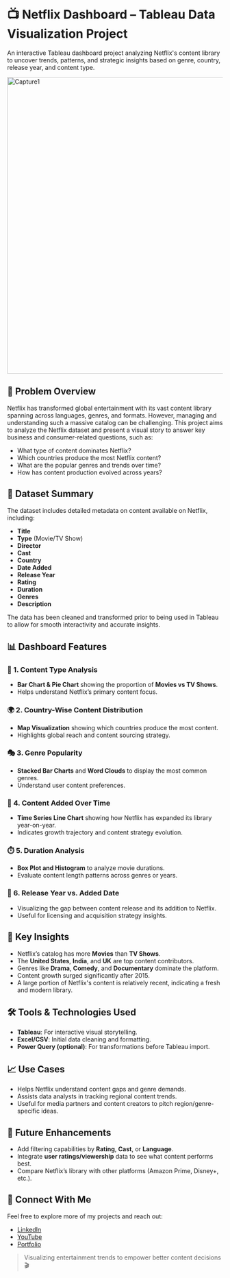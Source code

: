 # 📺 Netflix Dashboard – Tableau Data Visualization Project

An interactive Tableau dashboard project analyzing Netflix's content library to uncover trends, patterns, and strategic insights based on genre, country, release year, and content type.

<img width="1362" height="692" alt="Capture1" src="https://github.com/user-attachments/assets/c6c48429-8ec9-4905-8711-69556e6f7663" />


## 🧠 Problem Overview

Netflix has transformed global entertainment with its vast content library spanning across languages, genres, and formats. However, managing and understanding such a massive catalog can be challenging. This project aims to analyze the Netflix dataset and present a visual story to answer key business and consumer-related questions, such as:

- What type of content dominates Netflix?
- Which countries produce the most Netflix content?
- What are the popular genres and trends over time?
- How has content production evolved across years?



## 📁 Dataset Summary

The dataset includes detailed metadata on content available on Netflix, including:

- **Title**
- **Type** (Movie/TV Show)
- **Director**
- **Cast**
- **Country**
- **Date Added**
- **Release Year**
- **Rating**
- **Duration**
- **Genres**
- **Description**

The data has been cleaned and transformed prior to being used in Tableau to allow for smooth interactivity and accurate insights.



## 📊 Dashboard Features

### 📌 1. Content Type Analysis
- **Bar Chart & Pie Chart** showing the proportion of **Movies vs TV Shows**.
- Helps understand Netflix’s primary content focus.

### 🌍 2. Country-Wise Content Distribution
- **Map Visualization** showing which countries produce the most content.
- Highlights global reach and content sourcing strategy.

### 🎭 3. Genre Popularity
- **Stacked Bar Charts** and **Word Clouds** to display the most common genres.
- Understand user content preferences.

### 📆 4. Content Added Over Time
- **Time Series Line Chart** showing how Netflix has expanded its library year-on-year.
- Indicates growth trajectory and content strategy evolution.

### ⏱️ 5. Duration Analysis
- **Box Plot and Histogram** to analyze movie durations.
- Evaluate content length patterns across genres or years.

### 📅 6. Release Year vs. Added Date
- Visualizing the gap between content release and its addition to Netflix.
- Useful for licensing and acquisition strategy insights.



## 🎯 Key Insights

- Netflix’s catalog has more **Movies** than **TV Shows**.
- The **United States**, **India**, and **UK** are top content contributors.
- Genres like **Drama**, **Comedy**, and **Documentary** dominate the platform.
- Content growth surged significantly after 2015.
- A large portion of Netflix's content is relatively recent, indicating a fresh and modern library.



## 🛠️ Tools & Technologies Used

- **Tableau**: For interactive visual storytelling.
- **Excel/CSV**: Initial data cleaning and formatting.
- **Power Query (optional)**: For transformations before Tableau import.



## 📈 Use Cases

- Helps Netflix understand content gaps and genre demands.
- Assists data analysts in tracking regional content trends.
- Useful for media partners and content creators to pitch region/genre-specific ideas.


## 📌 Future Enhancements

- Add filtering capabilities by **Rating**, **Cast**, or **Language**.
- Integrate **user ratings/viewership** data to see what content performs best.
- Compare Netflix’s library with other platforms (Amazon Prime, Disney+, etc.).


## 🔗 Connect With Me  
Feel free to explore more of my projects and reach out:  
- [LinkedIn](https://www.linkedin.com/in/narendrasingh1402)
- [YouTube](https://www.youtube.com/@Analyst_Hive)  
- [Portfolio](https://narendra1402.github.io/)



> Visualizing entertainment trends to empower better content decisions 🎬



